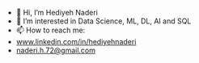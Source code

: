 
- 👋 Hi, I’m Hediyeh Naderi
- 👀 I’m interested in Data Science, ML, DL, AI and SQL
- 📫 How to reach me:
- www.linkedin.com/in/hediyehnaderi
- naderi.h.72@gmail.com

